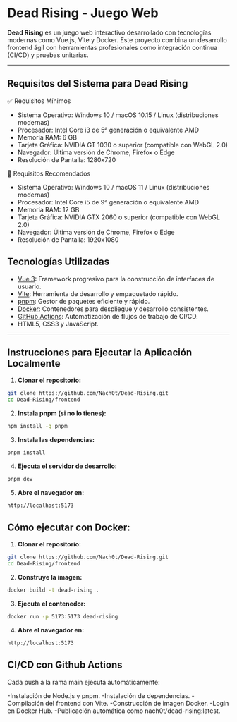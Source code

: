 # Dead Rising - Juego Web

**Dead Rising** es un juego web interactivo desarrollado con tecnologías modernas como Vue.js, Vite y Docker. Este proyecto combina un desarrollo frontend ágil con herramientas profesionales como integración continua (CI/CD) y pruebas unitarias.

---


Requisitos del Sistema para Dead Rising
----------------------------------------

✅ Requisitos Mínimos
- Sistema Operativo: Windows 10 / macOS 10.15 / Linux (distribuciones modernas)
- Procesador: Intel Core i3 de 5ª generación o equivalente AMD
- Memoria RAM: 6 GB
- Tarjeta Gráfica: NVIDIA GT 1030 o superior (compatible con WebGL 2.0)
- Navegador: Última versión de Chrome, Firefox o Edge
- Resolución de Pantalla: 1280x720

🚀 Requisitos Recomendados
- Sistema Operativo: Windows 10 / macOS 11 / Linux (distribuciones modernas)
- Procesador: Intel Core i5 de 9ª generación o equivalente AMD
- Memoria RAM: 12 GB
- Tarjeta Gráfica: NVIDIA GTX 2060 o superior (compatible con WebGL 2.0)
- Navegador: Última versión de Chrome, Firefox o Edge
- Resolución de Pantalla: 1920x1080


##  Tecnologías Utilizadas

- [Vue 3](https://vuejs.org/): Framework progresivo para la construcción de interfaces de usuario.
- [Vite](https://vitejs.dev/): Herramienta de desarrollo y empaquetado rápido.
- [pnpm](https://pnpm.io/): Gestor de paquetes eficiente y rápido.
- [Docker](https://www.docker.com/): Contenedores para despliegue y desarrollo consistentes.
- [GitHub Actions](https://github.com/features/actions): Automatización de flujos de trabajo de CI/CD.
- HTML5, CSS3 y JavaScript.

---

##  Instrucciones para Ejecutar la Aplicación Localmente

1. **Clonar el repositorio:**

```bash
git clone https://github.com/Nach0t/Dead-Rising.git
cd Dead-Rising/frontend
```
2. **Instala pnpm (si no lo tienes):**
```bash
npm install -g pnpm
```
3. **Instala las dependencias:**
```bash
pnpm install
```
4. **Ejecuta el servidor de desarrollo:**
```bash
pnpm dev
```
5. **Abre el navegador en:**
 ```bash
http://localhost:5173
 ```
## Cómo ejecutar con Docker:
1. **Clonar el repositorio:**

```bash
git clone https://github.com/Nach0t/Dead-Rising.git
cd Dead-Rising/frontend
```
2. **Construye la imagen:**
```bash
docker build -t dead-rising .
```
3. **Ejecuta el contenedor:**
```bash
docker run -p 5173:5173 dead-rising
```
4. **Abre el navegador en:**
```bash
http://localhost:5173
```

## CI/CD con Github Actions 
Cada push a la rama main ejecuta automáticamente:

-Instalación de Node.js y pnpm.
-Instalación de dependencias.
-Compilación del frontend con Vite.
-Construcción de imagen Docker.
-Login en Docker Hub.
-Publicación automática como nach0t/dead-rising:latest.





